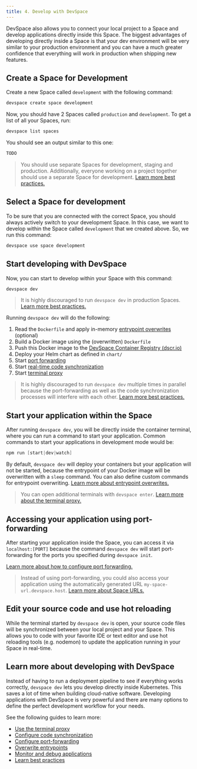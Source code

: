 ```yaml
---
title: 4. Develop with DevSpace
---
```


DevSpace also allows you to connect your local project to a Space and develop applications directly inside this Space. The biggest advantages of developing directly inside a Space is that your dev environment will be very similar to your production environment and you can have a much greater confidence that everything will work in production when shipping new features.

## Create a Space for Development
Create a new Space called `development` with the following command:
```bash
devspace create space development
```
Now, you should have 2 Spaces called `production` and `development`. To get a list of all your Spaces, run:
```bash
devspace list spaces
```
You should see an output similar to this one:
```bash
TODO
```

> You should use separate Spaces for development, staging and production. Additionally, everyone working on a project together should use a separate Space for development. [Learn more best practices.](../development/best-practices)

## Select a Space for development
To be sure that you are connected with the correct Space, you should always actively switch to your development Space. In this case, we want to develop within the Space called `development` that we created above. So, we run this command:
```bash
devspace use space development
```

## Start developing with DevSpace
Now, you can start to develop within your Space with this command:
```bash
devspace dev
```

> It is highly discouraged to run `devspace dev` in production Spaces. [Learn more best practices.](../development/best-practices)

Running `devspace dev` will do the following:
1. Read the `Dockerfile` and apply in-memory [entrypoint overwrites](../development/entrypoint-overwrites) (optional)
2. Build a Docker image using the (overwritten) `Dockerfile`
3. Push this Docker image to the [DevSpace Container Registry (dscr.io)](../images/internal-registry)
4. Deploy your Helm chart as defined in `chart/`
5. Start [port forwarding](../development/port-forwarding)
6. Start [real-time code synchronization](../development/synchronization)
7. Start [terminal proxy](../development/terminal)

> It is highly discouraged to run `devspace dev` multiple times in parallel because the port-forwarding as well as the code synchronization processes will interfere with each other. [Learn more best practices.](../development/best-practices)

## Start your application within the Space
After running `devspace dev`, you will be directly inside the container terminal, where you can run a command to start your application. Common commands to start your applications in development mode would be:
<!--DOCUSAURUS_CODE_TABS-->
<!--Node.js-->
```powershell
npm run [start|dev|watch]
```

<!--END_DOCUSAURUS_CODE_TABS-->

By default, `devspace dev` will deploy your containers but your application will not be started, because the entrypoint of your Docker image will be overwritten with a `sleep` command. You can also define custom commands for entrypoint overwriting. [Learn more about entrypoint overwrites.](../development/entrypoint-overwrites)

> You can open additional terminals with `devspace enter`. [Learn more about the terminal proxy.](../development/terminal#open-additional-terminals)

## Accessing your application using port-forwarding
After starting your application inside the Space, you can access it via `localhost:[PORT]` because the command `devspace dev` will start port-forwarding for the ports you specified during `devspace init`.

[Learn more about how to configure port forwarding.](../development/port-forwarding)

> Instead of using port-forwarding, you could also access your application using the automatically generated URL `my-space-url.devspace.host`. [Learn more about Space URLs.](../space/what-are-spaces#auto-generated-urls)

## Edit your source code and use hot reloading
While the terminal started by `devspace dev` is open, your source code files will be synchronized between your local project and your Space. This allows you to code with your favorite IDE or text editor and use hot reloading tools (e.g. nodemon) to update the application running in your Space in real-time.

## Learn more about developing with DevSpace
Instead of having to run a deployment pipeline to see if everything works correctly, `devspace dev` lets you develop directly inside Kubernetes. This saves a lot of time when building cloud-native software. Developing applications with DevSpace is very powerful and there are many options to define the perfect development workflow for your needs. 

See the following guides to learn more:
- [Use the terminal proxy](../development/synchronization)
- [Configure code synchronization](../development/synchronization)
- [Configure port-forwarding](../development/port-forwarding)
- [Overwrite entrypoints](../development/entrypoint-overwrites)
- [Monitor and debug applications](../development/debugging)
- [Learn best practices](../development/best-practices)
